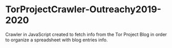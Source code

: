 # TorProjectCrawler-Outreachy2019-2020
Crawler in JavaScript created to fetch info from the Tor Project Blog in order to organize a spreadsheet with blog entries info. 
